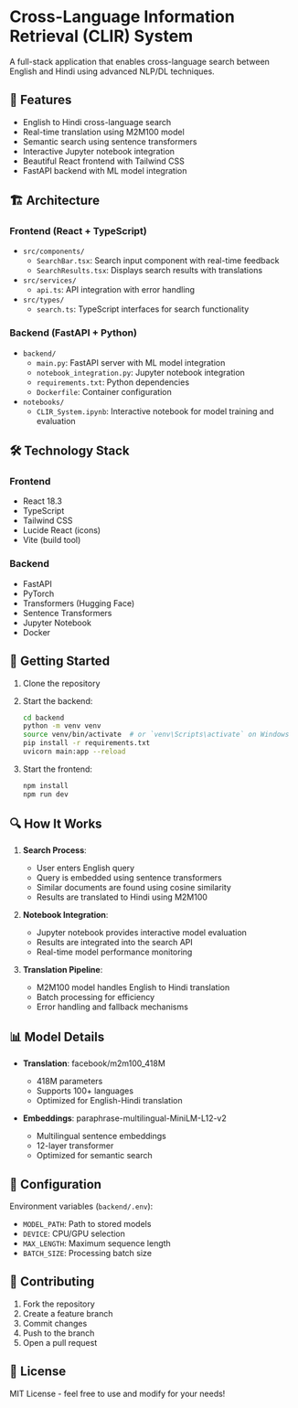 # Cross-Language Information Retrieval (CLIR) System

A full-stack application that enables cross-language search between English and Hindi using advanced NLP/DL techniques.

## 🚀 Features

- English to Hindi cross-language search
- Real-time translation using M2M100 model
- Semantic search using sentence transformers
- Interactive Jupyter notebook integration
- Beautiful React frontend with Tailwind CSS
- FastAPI backend with ML model integration

## 🏗️ Architecture

### Frontend (React + TypeScript)
- `src/components/`
  - `SearchBar.tsx`: Search input component with real-time feedback
  - `SearchResults.tsx`: Displays search results with translations
- `src/services/`
  - `api.ts`: API integration with error handling
- `src/types/`
  - `search.ts`: TypeScript interfaces for search functionality

### Backend (FastAPI + Python)
- `backend/`
  - `main.py`: FastAPI server with ML model integration
  - `notebook_integration.py`: Jupyter notebook integration
  - `requirements.txt`: Python dependencies
  - `Dockerfile`: Container configuration
- `notebooks/`
  - `CLIR_System.ipynb`: Interactive notebook for model training and evaluation

## 🛠️ Technology Stack

### Frontend
- React 18.3
- TypeScript
- Tailwind CSS
- Lucide React (icons)
- Vite (build tool)

### Backend
- FastAPI
- PyTorch
- Transformers (Hugging Face)
- Sentence Transformers
- Jupyter Notebook
- Docker

## 🚀 Getting Started

1. Clone the repository
2. Start the backend:
   ```bash
   cd backend
   python -m venv venv
   source venv/bin/activate  # or `venv\Scripts\activate` on Windows
   pip install -r requirements.txt
   uvicorn main:app --reload
   ```

3. Start the frontend:
   ```bash
   npm install
   npm run dev
   ```

## 🔍 How It Works

1. **Search Process**:
   - User enters English query
   - Query is embedded using sentence transformers
   - Similar documents are found using cosine similarity
   - Results are translated to Hindi using M2M100

2. **Notebook Integration**:
   - Jupyter notebook provides interactive model evaluation
   - Results are integrated into the search API
   - Real-time model performance monitoring

3. **Translation Pipeline**:
   - M2M100 model handles English to Hindi translation
   - Batch processing for efficiency
   - Error handling and fallback mechanisms

## 📊 Model Details

- **Translation**: facebook/m2m100_418M
  - 418M parameters
  - Supports 100+ languages
  - Optimized for English-Hindi translation

- **Embeddings**: paraphrase-multilingual-MiniLM-L12-v2
  - Multilingual sentence embeddings
  - 12-layer transformer
  - Optimized for semantic search

## 🔧 Configuration

Environment variables (`backend/.env`):
- `MODEL_PATH`: Path to stored models
- `DEVICE`: CPU/GPU selection
- `MAX_LENGTH`: Maximum sequence length
- `BATCH_SIZE`: Processing batch size

## 🤝 Contributing

1. Fork the repository
2. Create a feature branch
3. Commit changes
4. Push to the branch
5. Open a pull request

## 📝 License

MIT License - feel free to use and modify for your needs!
